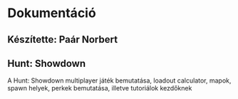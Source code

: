 # Dokumentáció
Készítette: Paár Norbert
---
## Hunt: Showdown
A Hunt: Showdown multiplayer játék bemutatása, loadout calculator, mapok, spawn helyek, perkek bemutatása, illetve tutoriálok kezdőknek